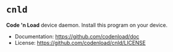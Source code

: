 # `cnld`
**Code 'n Load** device daemon. Install this program on your device.

- Documentation: https://github.com/codenload/doc
- License: https://github.com/codenload/cnld/LICENSE
